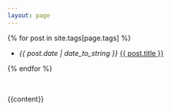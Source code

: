 ```yaml
---
layout: page
---
```


{% for post in site.tags[page.tags] %}

- <i>{{ post.date | date_to_string }}</i> <a href="{{ post.url | absolute_url }}">{{ post.title }}</a>

{% endfor %}

<br>

{{content}}